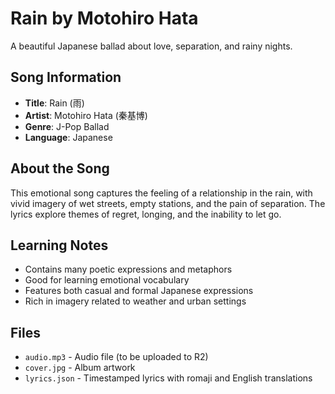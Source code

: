 # Rain by Motohiro Hata

A beautiful Japanese ballad about love, separation, and rainy nights.

## Song Information
- **Title**: Rain (雨)
- **Artist**: Motohiro Hata (秦基博)
- **Genre**: J-Pop Ballad
- **Language**: Japanese

## About the Song
This emotional song captures the feeling of a relationship in the rain, with vivid imagery of wet streets, empty stations, and the pain of separation. The lyrics explore themes of regret, longing, and the inability to let go.

## Learning Notes
- Contains many poetic expressions and metaphors
- Good for learning emotional vocabulary
- Features both casual and formal Japanese expressions
- Rich in imagery related to weather and urban settings

## Files
- `audio.mp3` - Audio file (to be uploaded to R2)
- `cover.jpg` - Album artwork
- `lyrics.json` - Timestamped lyrics with romaji and English translations
